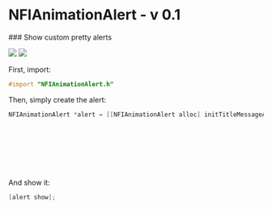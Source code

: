 # NFIAnimationAlert - v 0.1

### Show custom pretty alerts

![](https://github.com/nfiframeworks/NFIAnimationAlert/blob/master/ExampleAnimationAlert/Screenshots/screenshot_1.png?raw=true)
![](https://github.com/nfiframeworks/NFIAnimationAlert/blob/master/ExampleAnimationAlert/Screenshots/screenshot_2.png?raw=true)

First, import:

```Objective-c
#import "NFIAnimationAlert.h"
```

Then, simply create the alert:

```Objective-c
NFIAnimationAlert *alert = [[NFIAnimationAlert alloc] initTitleMessageAlertWithSize:CGSizeMake(self.view.frame.size.width, 80)
                                                                                  title:@"Example Title"
                                                                                message:@"This is a example of a message"
                                                                              viewStyle:NFIAnimationAlertStyleBlue
                                                                             enterStyle:NFIEnterAnimationStyleFromBottomToTop
                                                                              exitStyle:NFIExitAnimationStyleToRight
                                                                                 inView:self.view
                                                                            andShowTime:1.0];
```

And show it:

```Objective-c
[alert show];
```

